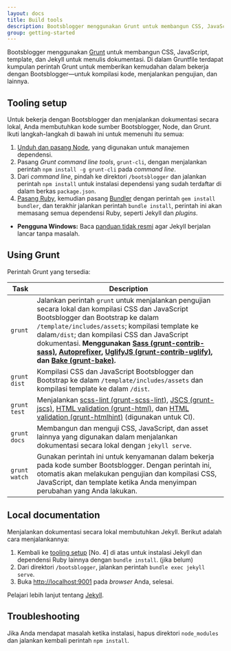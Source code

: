 ```yaml
---
layout: docs
title: Build tools
description: Bootsblogger menggunakan Grunt untuk membangun CSS, JavaScript, template, dan Jekyll untuk menulis dokumentasi.
group: getting-started
---
```


Bootsblogger menggunakan [Grunt](http://gruntjs.com) untuk membangun CSS, JavaScript, template, dan Jekyll untuk menulis dokumentasi. Di dalam Gruntfile terdapat kumpulan perintah Grunt untuk memberikan kemudahan dalam bekerja dengan Bootsblogger—untuk kompilasi kode, menjalankan pengujian, dan lainnya.

## Tooling setup

Untuk bekerja dengan Bootsblogger dan menjalankan dokumentasi secara lokal, Anda membutuhkan kode sumber Bootsblogger, Node, dan Grunt. Ikuti langkah-langkah di bawah ini untuk memenuhi itu semua:

1. [Unduh dan pasang Node](https://nodejs.org/download), yang digunakan untuk manajemen dependensi.
2. Pasang *Grunt command line tools*, `grunt-cli`, dengan menjalankan perintah `npm install -g grunt-cli` pada *command line*.
3. Dari *command line*, pindah ke direktori `/bootsblogger` dan jalankan perintah `npm install` untuk instalasi dependensi yang sudah terdaftar di dalam berkas `package.json`.
4. [Pasang Ruby](https://www.ruby-lang.org/en/documentation/installation/), kemudian pasang [Bundler](https://bundler.io/) dengan perintah `gem install bundler`, dan terakhir jalankan perintah `bundle install`, perintah ini akan memasang semua dependensi Ruby, seperti Jekyll dan *plugins*.
  - **Pengguna Windows:** Baca [panduan tidak resmi](http://jekyll-windows.juthilo.com/) agar Jekyll berjalan lancar tanpa masalah.

## Using Grunt

Perintah Grunt yang tersedia:

| Task | Description |
| --- | --- |
| `grunt` | Jalankan perintah `grunt` untuk menjalankan pengujian secara lokal dan kompilasi CSS dan JavaScript Bootsblogger dan Bootstrap ke dalam `/template/includes/assets`; kompilasi template ke dalam`/dist`; dan kompilasi CSS dan JavaScript dokumentasi. **Menggunakan [Sass (grunt-contrib-sass)](https://github.com/gruntjs/grunt-contrib-sass), [Autoprefixer](https://github.com/postcss/autoprefixer), [UglifyJS (grunt-contrib-uglify)](https://github.com/gruntjs/grunt-contrib-uglify), dan [Bake (grunt-bake)](https://github.com/MathiasPaumgarten/grunt-bake).** |
| `grunt dist` | Kompilasi CSS dan JavaScript Bootsblogger dan Bootstrap ke dalam `/template/includes/assets` dan kompilasi template ke dalam `/dist`. |
| `grunt test` | Menjalankan [scss-lint (grunt-scss-lint)](https://github.com/ahmednuaman/grunt-scss-lint), [JSCS (grunt-jscs)](https://github.com/jscs-dev/grunt-jscs), [HTML validation (grunt-html)](https://github.com/jzaefferer/grunt-html), dan [HTML validation (grunt-htmlhint)](https://github.com/yaniswang/grunt-htmlhint) (digunakan untuk CI). |
| `grunt docs` | Membangun dan menguji CSS, JavaScript, dan asset lainnya yang digunakan dalam menjalankan dokumentasi secara lokal dengan `jekyll serve`. |
| `grunt watch` | Gunakan perintah ini untuk kenyamanan dalam bekerja pada kode sumber Bootsblogger. Dengan perintah ini, otomatis akan melakukan pengujian dan kompilasi CSS, JavaScript, dan template ketika Anda menyimpan perubahan yang Anda lakukan. |

## Local documentation

Menjalankan dokumentasi secara lokal membutuhkan Jekyll. Berikut adalah cara menjalankannya:

1. Kembali ke [tooling setup](#tooling-setup) [No. 4] di atas untuk instalasi Jekyll dan dependensi Ruby lainnya dengan `bundle install`. (jika belum)
2. Dari direktori `/bootsblogger`, jalankan perintah `bundle exec jekyll serve`.
3. Buka <http://localhost:9001> pada *browser* Anda, selesai.

Pelajari lebih lanjut tentang [Jekyll](https://jekyllrb.com/docs/home/).

## Troubleshooting

Jika Anda mendapat masalah ketika instalasi, hapus direktori `node_modules` dan jalankan kembali perintah `npm install`.
